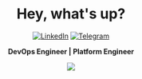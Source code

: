 <div align="center">
  <h1>Hey, what's up?</h1>

<a href="https://www.linkedin.com/in/omgr/"><img alt="LinkedIn" src="https://img.shields.io/badge/LinkedIn-0077B5?style=flat&logo=linkedin&logoColor=white" /></a>
<a href="https://t.me/etahamad"><img alt="Telegram" src="https://img.shields.io/badge/etahamad-2CA5E0?style=flat&logo=telegram&logoColor=white" /></a>

<b>DevOps Engineer | Platform Engineer</b>
<br/>

  <img src="https://skillicons.dev/icons?i=linux,gcp,jenkins,maven,mysql,postgres,githubactions,kubernetes,docker,nginx,git,javascript,vscode,py,bash" />
  <br />
  <br />
</div>
